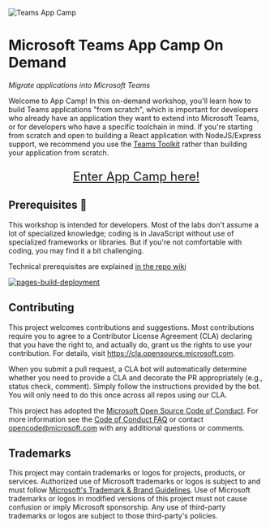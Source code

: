 ![Teams App Camp](https://microsoft.github.io/app-camp/assets/code-lab-banner.png)

# Microsoft Teams App Camp On Demand

_Migrate applications into Microsoft Teams_

Welcome to App Camp! In this on-demand workshop, you'll learn how to build Teams applications "from scratch", which is important for developers who already have an application they want to extend into Microsoft Teams, or for developers who have a specific toolchain in mind. If you're starting from scratch and open to building a React application with NodeJS/Express support, we recommend you use the [Teams Toolkit](https://docs.microsoft.com/en-us/microsoftteams/platform/toolkit/visual-studio-code-overview) rather than building your application from scratch.

<p style="text-align: center; font-size: x-large;">
  <a href="https://microsoft.github.io/app-camp">
    Enter App Camp here!
  </a>
</p>
  
## Prerequisites 📃 

This workshop is intended for developers. Most of the labs don't assume a lot of specialized knowledge; coding is  in JavaScript without use of specialized frameworks or libraries. But if you're not comfortable with coding, you may find it a bit challenging.

Technical prerequisites are explained [in the repo wiki](https://github.com/microsoft/app-camp/wiki/Prerequisites)

[![pages-build-deployment](https://github.com/microsoft/app-camp/actions/workflows/pages/pages-build-deployment/badge.svg)](https://github.com/microsoft/app-camp/actions/workflows/pages/pages-build-deployment)

## Contributing

This project welcomes contributions and suggestions.  Most contributions require you to agree to a
Contributor License Agreement (CLA) declaring that you have the right to, and actually do, grant us
the rights to use your contribution. For details, visit https://cla.opensource.microsoft.com.

When you submit a pull request, a CLA bot will automatically determine whether you need to provide
a CLA and decorate the PR appropriately (e.g., status check, comment). Simply follow the instructions
provided by the bot. You will only need to do this once across all repos using our CLA.

This project has adopted the [Microsoft Open Source Code of Conduct](https://opensource.microsoft.com/codeofconduct/).
For more information see the [Code of Conduct FAQ](https://opensource.microsoft.com/codeofconduct/faq/) or
contact [opencode@microsoft.com](mailto:opencode@microsoft.com) with any additional questions or comments.

## Trademarks

This project may contain trademarks or logos for projects, products, or services. Authorized use of Microsoft 
trademarks or logos is subject to and must follow 
[Microsoft's Trademark & Brand Guidelines](https://www.microsoft.com/en-us/legal/intellectualproperty/trademarks/usage/general).
Use of Microsoft trademarks or logos in modified versions of this project must not cause confusion or imply Microsoft sponsorship.
Any use of third-party trademarks or logos are subject to those third-party's policies.
